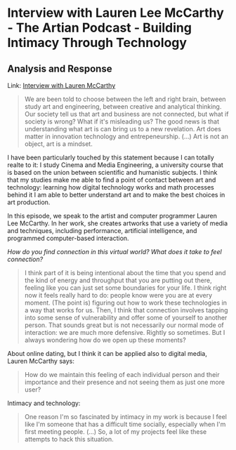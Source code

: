 # Interview with Lauren Lee McCarthy - The Artian Podcast - Building Intimacy Through Technology
## Analysis and Response

Link: 	[Interview with Lauren McCarthy](https://www.youtube.com/watch?v=vzoSu88jfG0)

>We are been told to choose between the left and right brain, between study art and engineering, between creative and analytical thinking.
>Our society tell us that art and business are not connected, but what if society is wrong? What if it's misleading us?
>The good news is that understanding what art is can bring us to a new revelation.
>Art does matter in innovation technology and entrepeneurship.
>(...) Art is not an object, art is a mindset.

I have been particularly touched by this statement because I can totally realte to it: I study Cinema and Media Engineering, a university course that is based on the union between
scientific and humanistic subjects. I think that my studies make me able to find a point of contact between art and technology: learning how digital technology works and math
processes behind it I am able to better understand art and to make the best choices in art production.

In this episode, we speak to the artist and computer programmer Lauren Lee McCarthy. In her work, she creates artworks that use a variety of media and techniques, including
performance, artificial intelligence, and programmed computer-based interaction.

*How do you find connection in this virtual world? What does it take to feel connection?*
> I think part of it is being intentional about the time that you spend and the kind of energy and throughput that you are putting out there, feeling like you can just set some
> boundaries for your life. I think right now it feels really hard to do: people know were you are at every moment. (The point is) figuring out how to work these technologies in a
> way that works for us.
> Then, I think that connection involves tapping into some sense of vulnerability and offer some of yourself to another person. That sounds great but is not necessarily our normal
> mode of interaction: we are much more defensive. Rightly so sometimes. But I always wondering how do we open up these moments?

About online dating, but I think it can be applied also to digital media, Lauren McCarthy says:
> How do we maintain this feeling of each individual person and their importance and their presence and not seeing them as just one more user?

Intimacy and technology:
> One reason I'm so fascinated by intimacy in my work is because I feel like I'm someone that has a difficult time socially, especially when I'm first meeting people.
> (...) So, a lot of my projects feel like these attempts to hack this situation.

